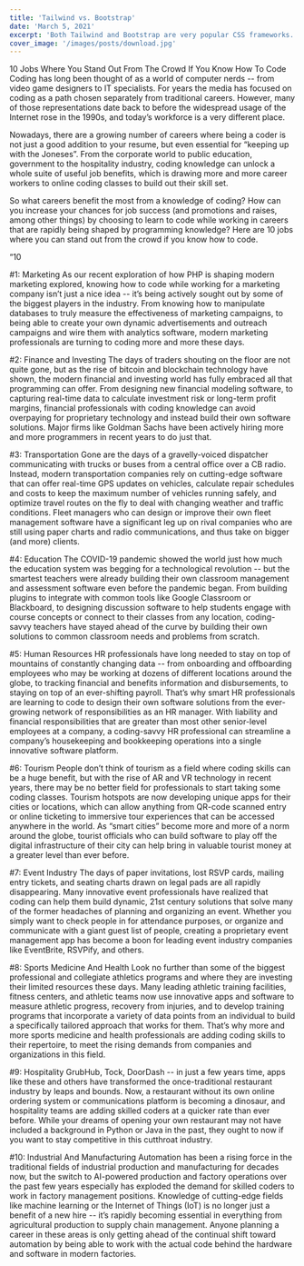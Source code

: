 ```yaml
---
title: 'Tailwind vs. Bootstrap'
date: 'March 5, 2021'
excerpt: 'Both Tailwind and Bootstrap are very popular CSS frameworks. In this article, we will compare them'
cover_image: '/images/posts/download.jpg'
---
```


10 Jobs Where You Stand Out From The Crowd If You Know How To Code
Coding has long been thought of as a world of computer nerds -- from video game designers to IT specialists. For years the media has focused on coding as a path chosen separately from traditional careers. However, many of those representations date back to before the widespread usage of the Internet rose in the 1990s, and today’s workforce is a very different place.

Nowadays, there are a growing number of careers where being a coder is not just a good addition to your resume, but even essential for “keeping up with the Joneses”. From the corporate world to public education, government to the hospitality industry, coding knowledge can unlock a whole suite of useful job benefits, which is drawing more and more career workers to online coding classes to build out their skill set.

So what careers benefit the most from a knowledge of coding? How can you increase your chances for job success (and promotions and raises, among other things) by choosing to learn to code while working in careers that are rapidly being shaped by programming knowledge? Here are 10 jobs where you can stand out from the crowd if you know how to code.

“10

#1: Marketing 
As our recent exploration of how PHP is shaping modern marketing explored, knowing how to code while working for a marketing company isn’t just a nice idea -- it’s being actively sought out by some of the biggest players in the industry. From knowing how to manipulate databases to truly measure the effectiveness of marketing campaigns, to being able to create your own dynamic advertisements and outreach campaigns and wire them with analytics software, modern marketing professionals are turning to coding more and more these days.

#2: Finance and Investing 
The days of traders shouting on the floor are not quite gone, but as the rise of bitcoin and blockchain technology have shown, the modern financial and investing world has fully embraced all that programming can offer. From designing new financial modeling software, to capturing real-time data to calculate investment risk or long-term profit margins, financial professionals with coding knowledge can avoid overpaying for proprietary technology and instead build their own software solutions. Major firms like Goldman Sachs have been actively hiring more and more programmers in recent years to do just that.

#3: Transportation 
Gone are the days of a gravelly-voiced dispatcher communicating with trucks or buses from a central office over a CB radio. Instead, modern transportation companies rely on cutting-edge software that can offer real-time GPS updates on vehicles, calculate repair schedules and costs to keep the maximum number of vehicles running safely, and optimize travel routes on the fly to deal with changing weather and traffic conditions. Fleet managers who can design or improve their own fleet management software have a significant leg up on rival companies who are still using paper charts and radio communications, and thus take on bigger (and more) clients.

#4: Education 
The COVID-19 pandemic showed the world just how much the education system was begging for a technological revolution -- but the smartest teachers were already building their own classroom management and assessment software even before the pandemic began. From building plugins to integrate with common tools like Google Classroom or Blackboard, to designing discussion software to help students engage with course concepts or connect to their classes from any location, coding-savvy teachers have stayed ahead of the curve by building their own solutions to common classroom needs and problems from scratch.

#5: Human Resources 
HR professionals have long needed to stay on top of mountains of constantly changing data -- from onboarding and offboarding employees who may be working at dozens of different locations around the globe, to tracking financial and benefits information and disbursements, to staying on top of an ever-shifting payroll. That’s why smart HR professionals are learning to code to design their own software solutions from the ever-growing network of responsibilities as an HR manager. With liability and financial responsibilities that are greater than most other senior-level employees at a company, a coding-savvy HR professional can streamline a company’s housekeeping and bookkeeping operations into a single innovative software platform.

#6: Tourism 
People don’t think of tourism as a field where coding skills can be a huge benefit, but with the rise of AR and VR technology in recent years, there may be no better field for professionals to start taking some coding classes. Tourism hotspots are now developing unique apps for their cities or locations, which can allow anything from QR-code scanned entry or online ticketing to immersive tour experiences that can be accessed anywhere in the world. As “smart cities” become more and more of a norm around the globe, tourist officials who can build software to play off the digital infrastructure of their city can help bring in valuable tourist money at a greater level than ever before.

#7: Event Industry 
The days of paper invitations, lost RSVP cards, mailing entry tickets, and seating charts drawn on legal pads are all rapidly disappearing. Many innovative event professionals have realized that coding can help them build dynamic, 21st century solutions that solve many of the former headaches of planning and organizing an event. Whether you simply want to check people in for attendance purposes, or organize and communicate with a giant guest list of people, creating a proprietary event management app has become a boon for leading event industry companies like EventBrite, RSVPify, and others.

#8: Sports Medicine And Health 
Look no further than some of the biggest professional and collegiate athletics programs and where they are investing their limited resources these days. Many leading athletic training facilities, fitness centers, and athletic teams now use innovative apps and software to measure athletic progress, recovery from injuries, and to develop training programs that incorporate a variety of data points from an individual to build a specifically tailored approach that works for them. That’s why more and more sports medicine and health professionals are adding coding skills to their repertoire, to meet the rising demands from companies and organizations in this field.

#9: Hospitality 
GrubHub, Tock, DoorDash -- in just a few years time, apps like these and others have transformed the once-traditional restaurant industry by leaps and bounds. Now, a restaurant without its own online ordering system or communications platform is becoming a dinosaur, and hospitality teams are adding skilled coders at a quicker rate than ever before. While your dreams of opening your own restaurant may not have included a background in Python or Java in the past, they ought to now if you want to stay competitive in this cutthroat industry.

#10: Industrial And Manufacturing 
Automation has been a rising force in the traditional fields of industrial production and manufacturing for decades now, but the switch to AI-powered production and factory operations over the past few years especially has exploded the demand for skilled coders to work in factory management positions. Knowledge of cutting-edge fields like machine learning or the Internet of Things (IoT) is no longer just a benefit of a new hire -- it’s rapidly becoming essential in everything from agricultural production to supply chain management. Anyone planning a career in these areas is only getting ahead of the continual shift toward automation by being able to work with the actual code behind the hardware and software in modern factories.
